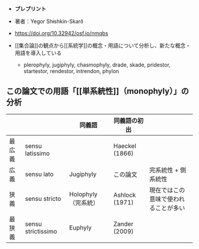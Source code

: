 

- **プレプリント**
- 著者：Yegor Shɨshkin-Skarð
- https://doi.org/10.32942/osf.io/nmqbs

- [[集合論]]の観点から[[系統学]]の概念・用語について分析し、新たな概念・用語を導入している
	- plerophyly, jugiphyly, chasmophyly, drade, skade, pridestor, startestor, rendestor, intrendon, phylon

## この論文での用語「[[単系統性]]（monophyly）」の分析

|  |  | 同義語 | 同義語の初出 |  |
| ---- | ---- | ---- | ---- | ---- |
| 最広義 | sensu latissimo |  | Haeckel (1866) |  |
| 広義 | sensu lato | Jugiphyly | この論文 | 完系統性 + 側系統性 |
| 狭義 | sensu stricto | Holophyly（完系統） | Ashlock (1971)	 | 現在ではこの意味で使われることが多い |
| 最狭義 | sensu strictissimo | Euphyly | Zander (2009) |  |

